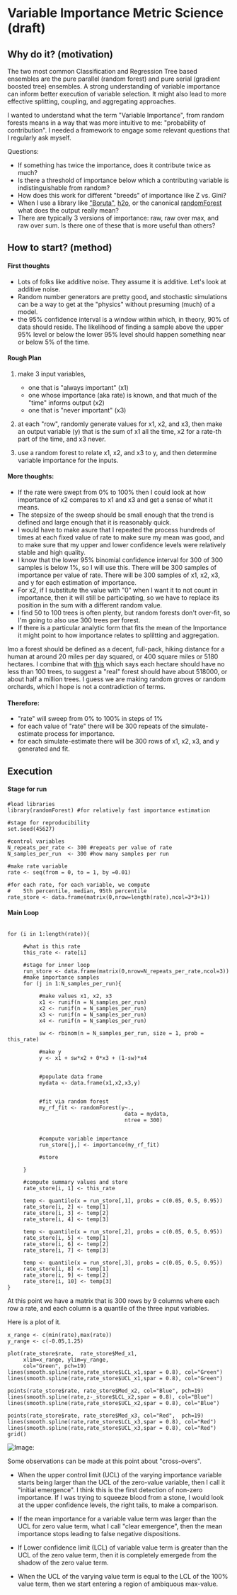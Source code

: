 Variable Importance Metric Science (draft)
================

Why do it? (motivation)
-----------------------

The two most common Classification and Regression Tree based ensembles are the pure parallel (random forest) and pure serial (gradient boosted tree) ensembles.  A strong understanding of variable importance can inform better execution of variable selection.  It might also lead to more effective splitting, coupling, and aggregating approaches.

I wanted to understand what the term "Variable Importance", from random forests means in a way that was more intuitive to me: "probability of contribution". I needed a framework to engage some relevant questions that I regularly ask myself.

Questions:
- If something has twice the importance, does it contribute twice as much?
- Is there a threshold of importance below which a contributing variable is indistinguishable from random?
- How does this work for different "breeds" of importance like Z vs. Gini?
- When I use a library like ["Boruta"](https://cran.r-project.org/web/packages/Boruta/Boruta.pdf), [h2o](https://cran.r-project.org/web/packages/h2o/h2o.pdf), or the canonical [randomForest](https://cran.r-project.org/web/packages/randomForest/randomForest.pdf) what does the output really mean?
- There are typically 3 versions of importance: raw, raw over max, and raw over sum.  Is there one of these that is more useful than others?  

How to start? (method)
----------------------

#### First thoughts

-   Lots of folks like additive noise. They assume it is additive.  Let's look at additive noise.
-   Random number generators are pretty good, and stochastic simulations can be a way to get at the "physics" without presuming (much) of a model.
-   the 95% confidence interval is a window within which, in theory, 90% of data should reside. The likelihood of finding a sample above the upper 95% level or below the lower 95% level should happen something near or below 5% of the time.

#### Rough Plan

1.  make 3 input variables,
    -   one that is "always important" (x1)
    -   one whose importance (aka rate) is known, and that much of the "time" informs output (x2)
    -   one that is "never important" (x3)

2.  at each "row", randomly generate values for x1, x2, and x3, then make an output variable (y) that is the sum of x1 all the time, x2 for a rate-th part of the time, and x3 never.
3.  use a random forest to relate x1, x2, and x3 to y, and then determine variable importance for the inputs.

#### More thoughts:

-   If the rate were swept from 0% to 100% then I could look at how importance of x2 compares to x1 and x3 and get a sense of what it means.
-   The stepsize of the sweep should be small enough that the trend is defined and large enough that it is reasonably quick.
-   I would have to make asure that I repeated the process hundreds of times at each fixed value of rate to make sure my mean was good, and to make sure that my upper and lower confidence levels were relatively stable and high quality.
-   I know that the lower 95% binomial confidence interval for 300 of 300 samples is below 1%, so I will use this. There will be 300 samples of importance per value of rate. There will be 300 samples of x1, x2, x3, and y for each estimation of importance.
-   For x2, if I substitute the value with "0" when I want it to not count in importance, then it will still be participating, so we have to replace its position in the sum with a different random value.
-   I find 50 to 100 trees is often plenty, but random forests don't over-fit, so I'm going to also use 300 trees per forest.
-   If there is a particular analytic form that fits the mean of the Importance it might point to how importance relates to spliltting and aggregation.

Imo a forest should be defined as a decent, full-pack, hiking distance for a human at around 20 miles per day squared, or 400 square miles or 5180 hectares. I combine that with [this](https://www.quora.com/How-many-trees-are-required-to-make-forest) which says each hectare should have no less than 100 trees, to suggest a "real" forest should have about 518000, or about half a million trees. I guess we are making random groves or random orchards, which I hope is not a contradiction of terms.

#### Therefore:

-   "rate" will sweep from 0% to 100% in steps of 1%
-   for each value of "rate" there will be 300 repeats of the simulate-estimate process for importance.
-   for each simulate-estimate there will be 300 rows of x1, x2, x3, and y generated and fit.

Execution
---------

#### Stage for run
```{r, echo=TRUE, message=FALSE, collapse=TRUE}
#load libraries
library(randomForest) #for relatively fast importance estimation

#stage for reproducibility
set.seed(45627) 

#control variables
N_repeats_per_rate <- 300 #repeats per value of rate
N_samples_per_run  <- 300 #how many samples per run

#make rate variable
rate <- seq(from = 0, to = 1, by =0.01)

#for each rate, for each variable, we compute
#    5th percentile, median, 95th percentile
rate_store <- data.frame(matrix(0,nrow=length(rate),ncol=3*3+1))
```


#### Main Loop

```{r, echo=TRUE, message=FALSE}

for (i in 1:length(rate)){
     
     #what is this rate
     this_rate <- rate[i]
     
     #stage for inner loop
     run_store <- data.frame(matrix(0,nrow=N_repeats_per_rate,ncol=3))
     #make importance samples
     for (j in 1:N_samples_per_run){
          
          #make values x1, x2, x3
          x1 <- runif(n = N_samples_per_run)
          x2 <- runif(n = N_samples_per_run)
          x3 <- runif(n = N_samples_per_run)
          x4 <- runif(n = N_samples_per_run) 
          
          sw <- rbinom(n = N_samples_per_run, size = 1, prob = this_rate)
          
          #make y
          y <- x1 + sw*x2 + 0*x3 + (1-sw)*x4
          
          
          #populate data frame
          mydata <- data.frame(x1,x2,x3,y)
          
          
          #fit via random forest
          my_rf_fit <- randomForest(y~.,
                                     data = mydata, 
                                     ntree = 300)
          
          
          #compute variable importance
          run_store[j,] <- importance(my_rf_fit)
          
          #store
          
     }
     
     #compute summary values and store
     rate_store[i, 1] <- this_rate
     
     temp <- quantile(x = run_store[,1], probs = c(0.05, 0.5, 0.95))
     rate_store[i, 2] <- temp[1] 
     rate_store[i, 3] <- temp[2] 
     rate_store[i, 4] <- temp[3] 
     
     temp <- quantile(x = run_store[,2], probs = c(0.05, 0.5, 0.95))
     rate_store[i, 5] <- temp[1] 
     rate_store[i, 6] <- temp[2] 
     rate_store[i, 7] <- temp[3] 
     
     temp <- quantile(x = run_store[,3], probs = c(0.05, 0.5, 0.95))
     rate_store[i, 8] <- temp[1] 
     rate_store[i, 9] <- temp[2] 
     rate_store[i, 10] <- temp[3] 
}
```

At this point we have a matrix that is 300 rows by 9 columns where each row a rate, and each column is a quantile of the three input variables.

Here is a plot of it.

```{r Importance_plot, echo=FALSE}
x_range <- c(min(rate),max(rate))
y_range <- c(-0.05,1.25)

plot(rate_store$rate,  rate_store$Med_x1, 
     xlim=x_range, ylim=y_range,
     col="Green", pch=19)
lines(smooth.spline(rate,rate_store$LCL_x1,spar = 0.8), col="Green")
lines(smooth.spline(rate,rate_store$UCL_x1,spar = 0.8), col="Green")

points(rate_store$rate, rate_store$Med_x2, col="Blue", pch=19)
lines(smooth.spline(rate,z-_store$LCL_x2,spar = 0.8), col="Blue")
lines(smooth.spline(rate,rate_store$UCL_x2,spar = 0.8), col="Blue")

points(rate_store$rate, rate_store$Med_x3, col="Red",  pch=19)
lines(smooth.spline(rate,rate_store$LCL_x3,spar = 0.8), col="Red")
lines(smooth.spline(rate,rate_store$UCL_x3,spar = 0.8), col="Red")
grid()
```

![Image:](https://github.com/EngrStudent/Exploring_importance_CART_ensemble_part1/blob/master/Rplot.png)
 

Some observations can be made at this point about "cross-overs".  
- When the upper control limit (UCL) of the varying importance variable starts being larger than the UCL of the zero-value variable, then I call it "initial emergence".  I think this is the first detection of non-zero importance. If I was trying to squeeze blood from a stone, I would look at the upper confidence levels, the right tails, to make a comparison.  
- If the mean importance for a variable value term was larger than the UCL for zero value term, what I call "clear emergence", then the mean importance stops leading to false negative dispositions.  
- If Lower confidence limit (LCL) of variable value term is greater than the UCL of the zero value term, then it is completely emergede from the shadow of the zero value term.

- When the UCL of the varying value term is equal to the LCL of the 100% value term, then we start entering a region of ambiquous max-value.  
